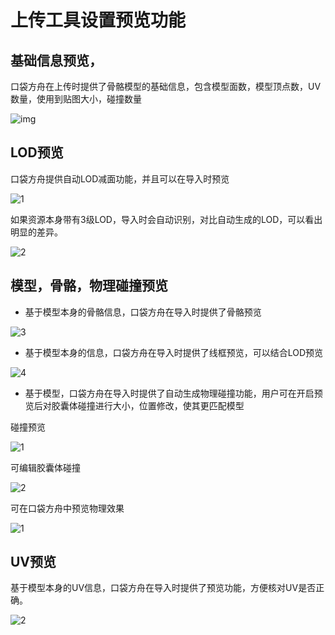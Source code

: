 # 上传工具设置预览功能

## 基础信息预览，

口袋方舟在上传时提供了骨骼模型的基础信息，包含模型面数，模型顶点数，UV数量，使用到贴图大小，碰撞数量

![img](https://arkimg.ark.online/1730277746116-52.png)

## LOD预览

口袋方舟提供自动LOD减面功能，并且可以在导入时预览

![1](https://arkimg.ark.online/1-1730284884220-64.gif)

如果资源本身带有3级LOD，导入时会自动识别，对比自动生成的LOD，可以看出明显的差异。

![2](https://arkimg.ark.online/2-1730284890221-66.gif)

## 模型，骨骼，物理碰撞预览

- 基于模型本身的骨骼信息，口袋方舟在导入时提供了骨骼预览

![3](https://arkimg.ark.online/3-1730284895757-68.gif)

- 基于模型本身的信息，口袋方舟在导入时提供了线框预览，可以结合LOD预览

![4](https://arkimg.ark.online/4-1730284902540-70.gif)

- 基于模型，口袋方舟在导入时提供了自动生成物理碰撞功能，用户可在开启预览后对胶囊体碰撞进行大小，位置修改，使其更匹配模型

碰撞预览

![1](https://arkimg.ark.online/1-1730284939049-72.gif)

可编辑胶囊体碰撞

![2](https://arkimg.ark.online/2-1730284948106-74.gif)

可在口袋方舟中预览物理效果

![1](https://arkimg.ark.online/1-1730284979204-76.gif)

## UV预览

基于模型本身的UV信息，口袋方舟在导入时提供了预览功能，方便核对UV是否正确。

![2](https://arkimg.ark.online/2-1730284984767-78.gif)
